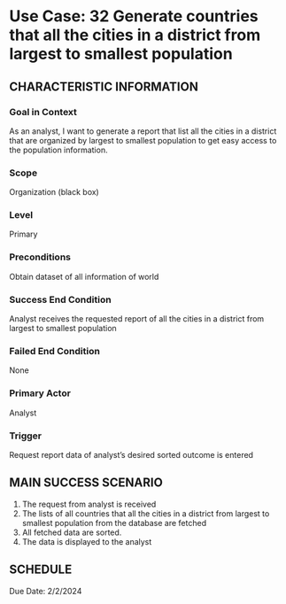 # Use Case: 32	Generate countries that all the cities in a district from largest to smallest population

## CHARACTERISTIC INFORMATION
### Goal in Context
As an analyst, I want to generate a report that list all the cities in a district that are organized by largest to smallest population to get easy access to the population information.
### Scope
Organization (black box)
### Level
Primary
### Preconditions
Obtain dataset of all information of world
### Success End Condition
Analyst receives the requested report of all the cities in a district from largest to smallest population
### Failed End Condition 
None
### Primary Actor
Analyst
### Trigger
Request report data of analyst’s desired sorted outcome is entered

## MAIN SUCCESS SCENARIO
1.  The request from analyst is received
2.  The lists of all countries that all the cities in a district from largest to smallest population from the database are fetched
3.  All fetched data are sorted.
4.  The data is displayed to the analyst

## SCHEDULE
Due Date: 2/2/2024

